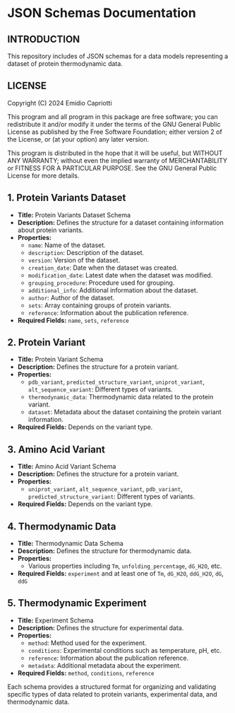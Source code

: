 # JSON Schemas Documentation

## INTRODUCTION
This repository includes of JSON schemas for a data models representing a dataset of protein thermodynamic  data.

## LICENSE
Copyright (C) 2024 Emidio Capriotti

This program and all program in this package are free software; you can redistribute it and/or modify it under the terms of the GNU General Public License as published by the Free Software Foundation; either version 2 of the License, or (at your option) any later version.

This program is distributed in the hope that it will be useful, but WITHOUT ANY WARRANTY; without even the implied warranty of MERCHANTABILITY or FITNESS FOR A PARTICULAR PURPOSE. See the GNU General Public License for more details.

## 1. Protein Variants Dataset

- **Title:** Protein Variants Dataset Schema
- **Description:** Defines the structure for a dataset containing information about protein variants.
- **Properties:**
  - `name`: Name of the dataset.
  - `description`: Description of the dataset.
  - `version`: Version of the dataset.
  - `creation_date`: Date when the dataset was created.
  - `modification_date`: Latest date when the dataset was modified.
  - `grouping_procedure`: Procedure used for grouping.
  - `additional_info`: Additional information about the dataset.
  - `author`: Author of the dataset.
  - `sets`: Array containing groups of protein variants.
  - `reference`: Information about the publication reference.
- **Required Fields:** `name`, `sets`, `reference`

## 2. Protein Variant

- **Title:** Protein Variant Schema
- **Description:** Defines the structure for a protein variant.
- **Properties:**
  - `pdb_variant`, `predicted_structure_variant`, `uniprot_variant`, `alt_sequence_variant`: Different types of variants.
  - `thermodynamic_data`: Thermodynamic data related to the protein variant.
  - `dataset`: Metadata about the dataset containing the protein variant information.
- **Required Fields:** Depends on the variant type.

## 3. Amino Acid Variant

- **Title:** Amino Acid Variant Schema
- **Description:** Defines the structure for a protein variant.
- **Properties:**
  - `uniprot_variant`, `alt_sequence_variant`, `pdb_variant`, `predicted_structure_variant`: Different types of variants.
- **Required Fields:** Depends on the variant type.

## 4. Thermodynamic Data

- **Title:** Thermodynamic Data Schema
- **Description:** Defines the structure for thermodynamic data.
- **Properties:**
  - Various properties including `Tm`, `unfolding_percentage`, `dG_H2O`, etc.
- **Required Fields:** `experiment` and at least one of `Tm`, `dG_H2O`, `ddG_H2O`, `dG`, `ddG`

## 5. Thermodynamic Experiment

- **Title:** Experiment Schema
- **Description:** Defines the structure for experimental data.
- **Properties:**
  - `method`: Method used for the experiment.
  - `conditions`: Experimental conditions such as temperature, pH, etc.
  - `reference`: Information about the publication reference.
  - `metadata`: Additional metadata about the experiment.
- **Required Fields:** `method`, `conditions`, `reference`

Each schema provides a structured format for organizing and validating specific types of data related to protein variants, experimental data, and thermodynamic data.

